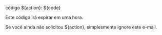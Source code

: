 código ${action}: ${code}

Este código irá expirar em uma hora.

Se você ainda não solicitou ${action}, simplesmente ignore este e-mail.
